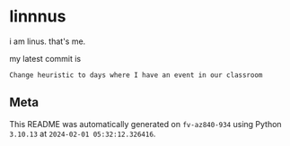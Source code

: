 # linnnus

i am linus. that's me.

my latest commit is

```
Change heuristic to days where I have an event in our classroom
```

## Meta

This README was automatically generated on `fv-az840-934` using Python
`3.10.13` at `2024-02-01 05:32:12.326416`.

